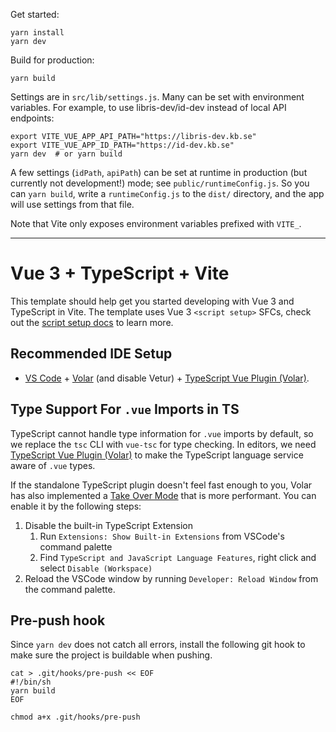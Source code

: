 Get started:

```
yarn install
yarn dev
```

Build for production:

```
yarn build
```

Settings are in `src/lib/settings.js`. Many can be set with environment variables.
For example, to use libris-dev/id-dev instead of local API endpoints:

```
export VITE_VUE_APP_API_PATH="https://libris-dev.kb.se"
export VITE_VUE_APP_ID_PATH="https://id-dev.kb.se"
yarn dev  # or yarn build
```

A few settings (`idPath`, `apiPath`) can be set at runtime in production (but currently not development!) mode; see
`public/runtimeConfig.js`. So you can `yarn build`, write a `runtimeConfig.js` to the `dist/` directory, and the app
will use settings from that file.

Note that Vite only exposes environment variables prefixed with `VITE_`.


---

# Vue 3 + TypeScript + Vite

This template should help get you started developing with Vue 3 and TypeScript in Vite. The template uses Vue 3 `<script setup>` SFCs, check out the [script setup docs](https://v3.vuejs.org/api/sfc-script-setup.html#sfc-script-setup) to learn more.

## Recommended IDE Setup

- [VS Code](https://code.visualstudio.com/) + [Volar](https://marketplace.visualstudio.com/items?itemName=Vue.volar) (and disable Vetur) + [TypeScript Vue Plugin (Volar)](https://marketplace.visualstudio.com/items?itemName=Vue.vscode-typescript-vue-plugin).

## Type Support For `.vue` Imports in TS

TypeScript cannot handle type information for `.vue` imports by default, so we replace the `tsc` CLI with `vue-tsc` for type checking. In editors, we need [TypeScript Vue Plugin (Volar)](https://marketplace.visualstudio.com/items?itemName=Vue.vscode-typescript-vue-plugin) to make the TypeScript language service aware of `.vue` types.

If the standalone TypeScript plugin doesn't feel fast enough to you, Volar has also implemented a [Take Over Mode](https://github.com/johnsoncodehk/volar/discussions/471#discussioncomment-1361669) that is more performant. You can enable it by the following steps:

1. Disable the built-in TypeScript Extension
   1. Run `Extensions: Show Built-in Extensions` from VSCode's command palette
   2. Find `TypeScript and JavaScript Language Features`, right click and select `Disable (Workspace)`
2. Reload the VSCode window by running `Developer: Reload Window` from the command palette.

## Pre-push hook
Since `yarn dev` does not catch all errors, install the following git hook to make sure the project is buildable when pushing.
```
cat > .git/hooks/pre-push << EOF
#!/bin/sh
yarn build
EOF

chmod a+x .git/hooks/pre-push
```


